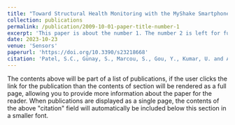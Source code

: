 ```yaml
---
title: "Toward Structural Health Monitoring with the MyShake Smartphone Network"
collection: publications
permalink: /publication/2009-10-01-paper-title-number-1
excerpt: 'This paper is about the number 1. The number 2 is left for future work.'
date: 2023-10-23
venue: 'Sensors'
paperurl: 'https://doi.org/10.3390/s23218668'
citation: 'Patel, S.C., Günay, S., Marcou, S., Gou, Y., Kumar, U. and Allen, R.M., 2023. Toward Structural Health Monitoring with the MyShake Smartphone Network. Sensors, 23(21), p.8668.'
---
```


The contents above will be part of a list of publications, if the user clicks the link for the publication than the contents of section will be rendered as a full page, allowing you to provide more information about the paper for the reader. When publications are displayed as a single page, the contents of the above "citation" field will automatically be included below this section in a smaller font.
